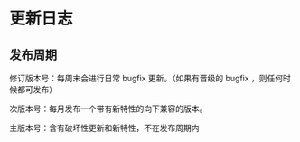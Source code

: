 <div class="changelogs">

# 更新日志



## 发布周期

修订版本号：每周末会进行日常 bugfix 更新。（如果有晋级的 bugfix ，则任何时候都可发布）

次版本号：每月发布一个带有新特性的向下兼容的版本。

主版本号：含有破坏性更新和新特性，不在发布周期内

</div>